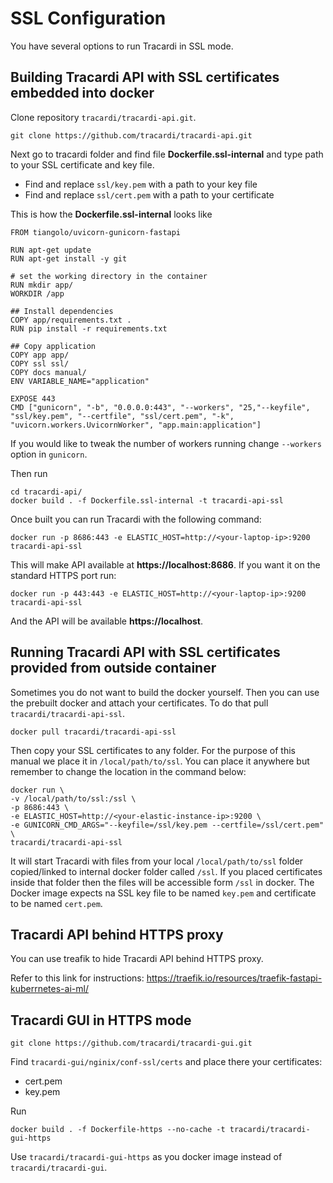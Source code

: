 # SSL Configuration

You have several options to run Tracardi in SSL mode.

## Building Tracardi API with SSL certificates embedded into docker

Clone repository `tracardi/tracardi-api.git`.

```
git clone https://github.com/tracardi/tracardi-api.git
```

Next go to tracardi folder and find file **Dockerfile.ssl-internal** and type path to your SSL certificate and key file. 

* Find and replace `ssl/key.pem` with a path to your key file
* Find and replace `ssl/cert.pem` with a path to your certificate

This is how the **Dockerfile.ssl-internal** looks like

```
FROM tiangolo/uvicorn-gunicorn-fastapi

RUN apt-get update
RUN apt-get install -y git

# set the working directory in the container
RUN mkdir app/
WORKDIR /app

## Install dependencies
COPY app/requirements.txt .
RUN pip install -r requirements.txt

## Copy application
COPY app app/
COPY ssl ssl/
COPY docs manual/
ENV VARIABLE_NAME="application"

EXPOSE 443
CMD ["gunicorn", "-b", "0.0.0.0:443", "--workers", "25,"--keyfile", "ssl/key.pem", "--certfile", "ssl/cert.pem", "-k", "uvicorn.workers.UvicornWorker", "app.main:application"]
```

If you would like to tweak the number of workers running change `--workers` option in `gunicorn`.

Then run

```
cd tracardi-api/
docker build . -f Dockerfile.ssl-internal -t tracardi-api-ssl
```

Once built you can run Tracardi with the following command:

```
docker run -p 8686:443 -e ELASTIC_HOST=http://<your-laptop-ip>:9200 tracardi-api-ssl
```

This will make API available at __https://localhost:8686__. If you want it on the standard HTTPS port run:

```
docker run -p 443:443 -e ELASTIC_HOST=http://<your-laptop-ip>:9200 tracardi-api-ssl
```

And the API will be available __https://localhost__.

## Running Tracardi API with SSL certificates provided from outside container

Sometimes you do not want to build the docker yourself. Then you can use the prebuilt docker and attach
your certificates. To do that pull `tracardi/tracardi-api-ssl`.

```
docker pull tracardi/tracardi-api-ssl
```

Then copy your SSL certificates to any folder. For the purpose of this manual we place it in `/local/path/to/ssl`.
You can place it anywhere but remember to change the location in the command below:

```
docker run \
-v /local/path/to/ssl:/ssl \
-p 8686:443 \
-e ELASTIC_HOST=http://<your-elastic-instance-ip>:9200 \
-e GUNICORN_CMD_ARGS="--keyfile=/ssl/key.pem --certfile=/ssl/cert.pem" \
tracardi/tracardi-api-ssl
```

It will start Tracardi with files from your local `/local/path/to/ssl` folder copied/linked to internal docker folder called `/ssl`.
If you placed certificates inside that folder then the files will be accessible form `/ssl` in docker.
The Docker image expects na SSL key file to be named `key.pem` and certificate to be named `cert.pem`.

## Tracardi API behind HTTPS proxy

You can use treafik to hide Tracardi API behind HTTPS proxy.

Refer to this link for instructions:
https://traefik.io/resources/traefik-fastapi-kuberrnetes-ai-ml/

## Tracardi GUI in HTTPS mode

```
git clone https://github.com/tracardi/tracardi-gui.git
```

Find `tracardi-gui/nginix/conf-ssl/certs` and place there your certificates:

* cert.pem
* key.pem

Run

```
docker build . -f Dockerfile-https --no-cache -t tracardi/tracardi-gui-https
```

Use `tracardi/tracardi-gui-https` as you docker image instead of `tracardi/tracardi-gui`.

